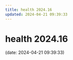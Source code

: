 ```yaml
---
title: health 2024.16
updated: 2024-04-21 09:39:33
---
```


# health 2024.16

(date: 2024-04-21 09:39:33)


